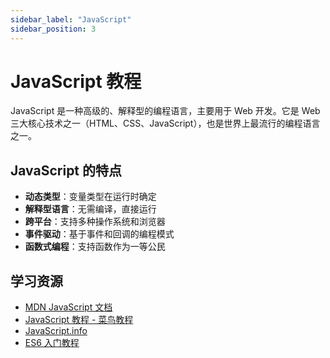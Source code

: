 ```yaml
---
sidebar_label: "JavaScript"
sidebar_position: 3
---
```


# JavaScript 教程

JavaScript 是一种高级的、解释型的编程语言，主要用于 Web 开发。它是 Web 三大核心技术之一（HTML、CSS、JavaScript），也是世界上最流行的编程语言之一。


## JavaScript 的特点

- **动态类型**：变量类型在运行时确定
- **解释型语言**：无需编译，直接运行
- **跨平台**：支持多种操作系统和浏览器
- **事件驱动**：基于事件和回调的编程模式
- **函数式编程**：支持函数作为一等公民

## 学习资源

- [MDN JavaScript 文档](https://developer.mozilla.org/zh-CN/docs/Web/JavaScript)
- [JavaScript 教程 - 菜鸟教程](https://www.runoob.com/js/js-tutorial.html)
- [JavaScript.info](https://zh.javascript.info/)
- [ES6 入门教程](https://es6.ruanyifeng.com/)


